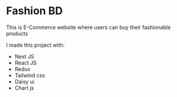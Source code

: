 # Fashion BD
This is E-Commerce website where users can buy their fashionable products

I made this project with:
- Next JS
- React JS
- Redux
- Tailwind css
- Daisy ui
- Chart js